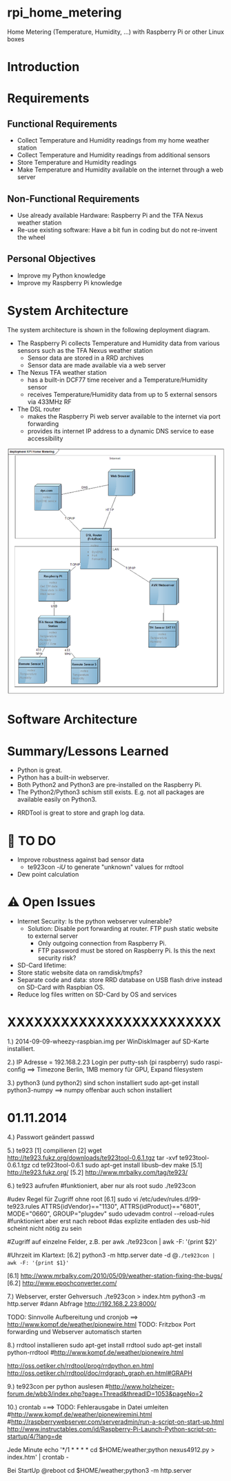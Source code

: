 rpi_home_metering
=================

Home Metering (Temperature, Humidity, ...) with Raspberry Pi or other Linux boxes

Introduction
============


Requirements
============

Functional Requirements
-----------------------
* Collect Temperature and Humidity readings from my home weather station
* Collect Temperature and Humidity readings from additional sensors
* Store Temperature and Humidity readings
* Make Temperature and Humidity available on the internet through a web server

Non-Functional Requirements
---------------------------
* Use already available Hardware: Raspberry Pi and the TFA Nexus weather station
* Re-use existing software: Have a bit fun in coding but do not re-invent the wheel

Personal Objectives
-------------------
* Improve my Python knowledge
* Improve my Raspberry Pi knowledge

System Architecture
===================
The system architecture is shown in the following deployment diagram.
* The Raspberry Pi collects Temperature and Humidity data from various sensors such as the TFA Nexus weather station
  * Sensor data are stored in a RRD archives
  * Sensor data are made available via a web server
* The Nexus TFA weather station 
  * has a built-in DCF77 time receiver and a Temperature/Humidity sensor
  * receives Temperature/Humidity data from up to 5 external sensors via 433MHz RF
* The DSL router 
  * makes the Raspberry Pi web server available to the internet via port forwarding
  * provides its internet IP address to a dynamic DNS service to ease accessibility

![system architecture deployment][system architecture deployment]

Software Architecture
=====================

Summary/Lessons Learned
=======================
<ul>
<li> Python is great.
<li> Python has a built-in webserver.
<li> Both Python2 and Python3 are pre-installed on the Raspberry Pi.
<li> The Python2/Python3 schism still exists. E.g. not all packages are available easily on Python3.
</ul>

<ul>
<li> RRDTool is great to store and graph log data.
</ul>

:construction: TO DO
=====
* Improve robustness against bad sensor data
  * te923con *-iU* to generate "unknown" values for rrdtool
* Dew point calculation


:warning: Open Issues
===========
* Internet Security: Is the python webserver vulnerable?
  * Solution: Disable port forwarding at router. FTP push static website to external server
    * Only outgoing connection from Raspberry Pi. 
	* FTP password must be stored on Raspberry Pi. Is this the next security risk?
* SD-Card lifetime: 
 * Store static website data on ramdisk/tmpfs?
 * Separate code and data: store RRD database on USB flash drive instead on SD-Card with Raspbian OS.
 * Reduce log files written on SD-Card by OS and services



XXXXXXXXXXXXXXXXXXXXXXXX
========================

1.) 2014-09-09-wheezy-raspbian.img per WinDiskImager auf SD-Karte installiert.

2.) IP Adresse = 192.168.2.23
Login per putty-ssh (pi raspberry)
sudo raspi-config ==> Timezone Berlin, 1MB memory für GPU, Expand filesystem

3.) python3 (und python2) sind schon installiert
sudo apt-get install python3-numpy ==> numpy offenbar auch schon installiert


01.11.2014
=============================

4.) Passwort geändert
passwd

5.) te923 [1] compilieren [2]
wget http://te923.fukz.org/downloads/te923tool-0.6.1.tgz
tar -xvf te923tool-0.6.1.tgz
cd te923tool-0.6.1
sudo apt-get install libusb-dev
make
[5.1] http://te923.fukz.org/
[5.2] http://www.mrbalky.com/tag/te923/


6.) te923 aufrufen
#funktioniert, aber nur als root
sudo ./te923con 

#udev Regel für Zugriff ohne root [6.1]
sudo vi /etc/udev/rules.d/99-te923.rules
ATTRS{idVendor}=="1130", ATTRS{idProduct}=="6801", MODE="0660", GROUP="plugdev"
sudo udevadm control --reload-rules
#funktioniert aber erst nach reboot
#das explizite entladen des usb-hid scheint nicht nötig zu sein

#Zugriff auf einzelne Felder, z.B. per awk
./te923con | awk -F: '{print $2}'

#Uhrzeit im Klartext: [6.2] python3 -m http.server
date -d @`./te923con | awk -F: '{print $1}'`

[6.1] http://www.mrbalky.com/2010/05/09/weather-station-fixing-the-bugs/
[6.2] http://www.epochconverter.com/

7.) Webserver, erster Gehversuch
./te923con > index.htm
python3 -m http.server
#dann Abfrage http://192.168.2.23:8000/

TODO: Sinnvolle Aufbereitung und cronjob ==> http://www.kompf.de/weather/pionewire.html
TODO: Fritzbox Port forwarding und Webserver automatisch starten

8.) rrdtool installieren
sudo apt-get install rrdtool
sudo apt-get install python-rrdtool
#http://www.kompf.de/weather/pionewire.html

http://oss.oetiker.ch/rrdtool/prog/rrdpython.en.html
http://oss.oetiker.ch/rrdtool/doc/rrdgraph_graph.en.html#GRAPH




9.) te923con per python auslesen
#http://www.holzheizer-forum.de/wbb3/index.php?page=Thread&threadID=1053&pageNo=2


10.) crontab  ===> TODO: Fehlerausgabe in Datei umleiten
#http://www.kompf.de/weather/pionewiremini.html
#http://raspberrywebserver.com/serveradmin/run-a-script-on-start-up.html
http://www.instructables.com/id/Raspberry-Pi-Launch-Python-script-on-startup/4/?lang=de

Jede Minute
echo '*/1 * * * * cd $HOME/weather;python nexus4912.py > index.htm' | crontab -

Bei StartUp
@reboot cd $HOME/weather;python3 -m http.server



















[system architecture deployment]: https://raw.githubusercontent.com/huirad/rpi_home_metering/master/doc/SystemArchitecture_Deployment.png
